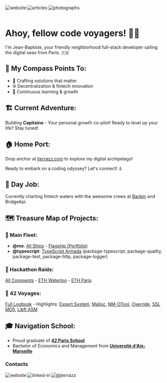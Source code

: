 [<img align="left" alt="website" src="https://img.shields.io/badge/website-%23eaecf0.svg?&style=for-the-badge" />](https://jterrazz.com)
[<img align="left" alt="articles" src="https://img.shields.io/badge/articles-%2390e175.svg?&style=for-the-badge&logoColor=white" />](https://jterrazz.com/link/articles)
[<img align="left" alt="photographs" src="https://img.shields.io/badge/photographs-%23eaecf0.svg?&style=for-the-badge" />](https://jterrazz.com/link/photographs)
</br></br>

# Ahoy, fellow code voyagers! 🏴‍☠️

I'm Jean-Baptiste, your friendly neighborhood full-stack developer sailing the digital seas from Paris. 🇫🇷

## 🧭 My Compass Points To:
- 🚀 Crafting solutions that matter
- 🌐 Decentralization & fintech innovation
- 🧠 Continuous learning & growth

## 🏗️ Current Adventure:
Building **Capitaine** - Your personal growth co-pilot! Ready to level up your life? Stay tuned! 

## 🏠 Home Port:
Drop anchor at [jterrazz.com](https://jterrazz.com) to explore my digital archipelago!

Ready to embark on a coding odyssey? Let's connect! ⚓

## 🌟 Day Job:
Currently charting fintech waters with the awesome crews at [Bankin](https://bankin.com) and BridgeApi.

## 🗺️ Treasure Map of Projects:

### 📘 Main Fleet:
- **@me**: [All Ships](https://github.com/stars/jterrazz/lists/jterrazz) - [Flagship (Portfolio)](https://github.com/jterrazz/jterrazz-web)
- **@typescript**: [TypeScript Armada](https://github.com/jterrazz?tab=repositories&q=package-typescript&type=&language=&sort=) (package-typescript, package-quality, package-test, package-http, package-logger)

### 📙 Hackathon Raids:
[All Conquests](https://github.com/stars/jterrazz/lists/hackathons) - [ETH Waterloo](https://github.com/jterrazz/hackathons.ethwaterloo-defi-dy) - [ETH Paris](https://github.com/jterrazz/hackathons.ethparis-collective)

### 📕 42 Voyages:
[Full Logbook](https://github.com/stars/jterrazz/lists/42) - Highlights: [Expert System](https://github.com/jterrazz/42-expert-system), [Malloc](https://github.com/jterrazz/42-malloc), [NM-OTool](https://github.com/jterrazz/42-nm-otool), [Override](https://github.com/jterrazz/42-override), [SSL MD5](https://github.com/jterrazz/42-ssl-md5), [Libft ASM](https://github.com/jterrazz/42-libft-asm)

## 🎓 Navigation School:
- Proud graduate of [**42 Paris School**](https://www.42.fr/)
- Bachelor of Economics and Management from [**Université d'Aix-Marseille**](https://feg.univ-amu.fr/)

### Contacts

[<img align="left" alt="website" src="https://img.shields.io/badge/website-%23eaecf0.svg?&style=for-the-badge" />](https://jterrazz.com)
[<img align="left" alt="linked-in" src="https://img.shields.io/badge/linkedin-%232B59C3.svg?&style=for-the-badge&logo=linkedin&logoColor=white" />](https://www.linkedin.com/in/jterrazz)
[<img align="left" alt="@jterrazz" src="https://img.shields.io/badge/@jterrazz-%232B59C3.svg?&style=for-the-badge&logo=x&logoColor=white" />](https://twitter.com/j_terrazz)
